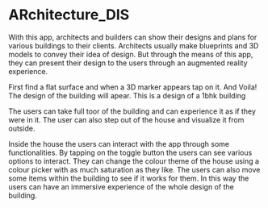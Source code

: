 # ARchitecture_DIS

With this app, architects and builders can show their designs and plans
for various buildings to their clients. Architects usually make blueprints and 3D models to convey their idea of design.
But through the means of this app, they can present their design to the users through an augmented reality experience. 
 
First find a flat surface and when a 3D marker appears tap on it.
And Voila! The design of the building will apear. This is a design of a 1bhk building

The users can take full toor of the building and can experience it as if they were in it.
The user can also step out of the house and visualize it from outside.

Inside the house the users can interact with the app through some functionalities. By tapping on the toggle button the users
can see various options to interact. They can change the colour theme of the house using a colour picker with as much 
saturation as they like. The users can also move some items within the building to see if it works for them. In this way
the users can have an immersive experience of the whole design of the building.

